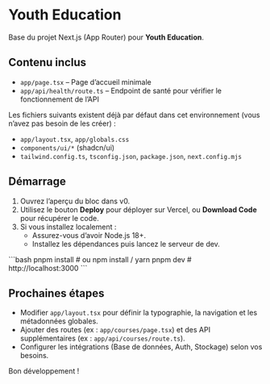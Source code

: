 # Youth Education

Base du projet Next.js (App Router) pour **Youth Education**.

## Contenu inclus

- `app/page.tsx` – Page d’accueil minimale
- `app/api/health/route.ts` – Endpoint de santé pour vérifier le fonctionnement de l’API

Les fichiers suivants existent déjà par défaut dans cet environnement (vous n’avez pas besoin de les créer) :
- `app/layout.tsx`, `app/globals.css`
- `components/ui/*` (shadcn/ui)
- `tailwind.config.ts`, `tsconfig.json`, `package.json`, `next.config.mjs`

## Démarrage

1. Ouvrez l’aperçu du bloc dans v0.
2. Utilisez le bouton **Deploy** pour déployer sur Vercel, ou **Download Code** pour récupérer le code.
3. Si vous installez localement :
   - Assurez-vous d’avoir Node.js 18+.
   - Installez les dépendances puis lancez le serveur de dev.

\`\`\`bash
pnpm install    # ou npm install / yarn
pnpm dev        # http://localhost:3000
\`\`\`

## Prochaines étapes

- Modifier `app/layout.tsx` pour définir la typographie, la navigation et les métadonnées globales.
- Ajouter des routes (ex : `app/courses/page.tsx`) et des API supplémentaires (ex : `app/api/courses/route.ts`).
- Configurer les intégrations (Base de données, Auth, Stockage) selon vos besoins.

Bon développement !
